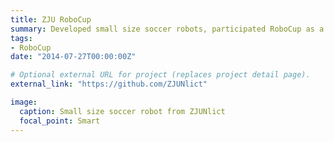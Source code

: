 ```yaml
---
title: ZJU RoboCup
summary: Developed small size soccer robots, participated RoboCup as a member in Team ZJUNlict.
tags:
- RoboCup
date: "2014-07-27T00:00:00Z"

# Optional external URL for project (replaces project detail page).
external_link: "https://github.com/ZJUNlict"

image:
  caption: Small size soccer robot from ZJUNlict
  focal_point: Smart
---
```

